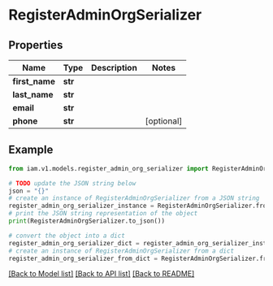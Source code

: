 # RegisterAdminOrgSerializer


## Properties

Name | Type | Description | Notes
------------ | ------------- | ------------- | -------------
**first_name** | **str** |  | 
**last_name** | **str** |  | 
**email** | **str** |  | 
**phone** | **str** |  | [optional] 

## Example

```python
from iam.v1.models.register_admin_org_serializer import RegisterAdminOrgSerializer

# TODO update the JSON string below
json = "{}"
# create an instance of RegisterAdminOrgSerializer from a JSON string
register_admin_org_serializer_instance = RegisterAdminOrgSerializer.from_json(json)
# print the JSON string representation of the object
print(RegisterAdminOrgSerializer.to_json())

# convert the object into a dict
register_admin_org_serializer_dict = register_admin_org_serializer_instance.to_dict()
# create an instance of RegisterAdminOrgSerializer from a dict
register_admin_org_serializer_from_dict = RegisterAdminOrgSerializer.from_dict(register_admin_org_serializer_dict)
```
[[Back to Model list]](../README.md#documentation-for-models) [[Back to API list]](../README.md#documentation-for-api-endpoints) [[Back to README]](../README.md)


